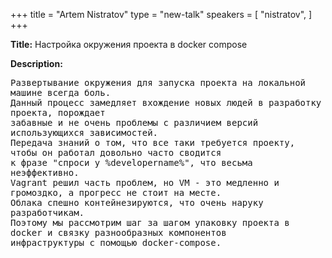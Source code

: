 +++
title = "Artem Nistratov"
type = "new-talk"
speakers = [
        "nistratov",
]
+++
<div class="span-15  ">
  <div class="span-15  last ">
  <p><strong>Title:</strong>
Настройка окружения проекта в docker compose
</p>

<p><strong>Description:</strong></p>

<p><pre style='white-space: pre-wrap;       /* Since CSS 2.1 */
    white-space: -moz-pre-wrap;  /* Mozilla, since 1999 */
    white-space: -pre-wrap;      /* Opera 4-6 */
    white-space: -o-pre-wrap;    /* Opera 7 */
    word-wrap: break-word;     '>
Развертывание окружения для запуска проекта на локальной машине всегда боль.
Данный процесс замедляет вхождение новых людей в разработку проекта, порождает
забавные и не очень проблемы с различием версий использующихся зависимостей.
Передача знаний о том, что все таки требуется проекту, чтобы он работал довольно часто сводится
к фразе "спроси у %developername%", что весьма неэффективно.
Vagrant решил часть проблем, но VM - это медленно и громоздко, а прогресс не стоит на месте.
Облака спешно контейнезируются, что очень наруку разработчикам.
Поэтому мы рассмотрим шаг за шагом упаковку проекта в docker и связку разнообразных компонентов
инфраструктуры с помощью docker-compose.

</pre>

</p>
 

  </div>
</div>